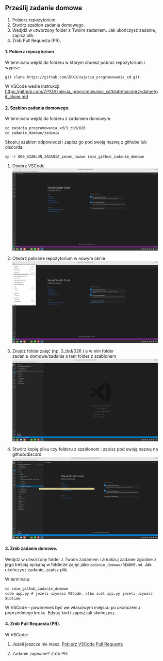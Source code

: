 ## Prześlij zadanie domowe

1. Pobierz repozytorium
2. Stwórz szablon zadania domowego.
3. Wedjdź w utworzony folder z Twoim zadaniem. Jak ukończysz zadanie, zapisz plik.
4. Zrób Pull Requesta (PR).


#### 1. Pobierz repozytorium

W terminalu wejdź do folderu w którym chcesz pobrać repozytorium i wypisz:
```
git clone https://github.com/ZPXD/zajecia_programowania_xd.git
```

W VSCode wedle instrukcji: https://github.com/ZPXD/zajecia_programowania_xd/blob/main/przydatne/git_clone.md

#### 2. Szablon zadania domowego.

W terminalu wejdź do folderu z zadaniem domowym:
```
cd zajecia_programowania_xd/3_tbd/026
cd zadanie_domowe/zadania
```

Skopiuj szablon odpowiedzi i zapisz go pod swoją nazwą z githuba lub discorda:
```
cp -r 000_SZABLON_ZADANIA_zmien_nazwe imie_github_zadanie_domowe
```

1. Otwórz VSCode
![Screenshot](foto/11.png)

2. Otwórz pobrane repozytorium w nowym oknie
![Screenshot](foto/12.png)

3. Znajdź folder zajęć (np. 3_tbd/026 ) a w nim folder zadanie_domowe/zadania a tam folder z szablonem 
![Screenshot](foto/13.png)

4. Stwórz kopię pliku czy folderu z szablonem i zapisz pod swoją nazwą na github/discord
![Screenshot](foto/15.png)


#### 3. Zrób zadanie domowe.

Wedjdź w utworzony folder z Twoim zadaniem i zrealizuj zadanie zgodnie z jego treścią opisaną w folderze zajęć jako `zadanie_domowe/README.md`. Jak ukończysz zadanie, zapisz plik.

W terminalu:
```
cd imie_github_zadanie_domowe
code app.py # jeżeli używasz VSCode, albo subl app.py jeżeli używasz Sublime 
```

W VSCode - powinieneś być we właściwym miejscu po ukończeniu poprzedniego kroku. Edytuj kod i zapisz jak skończysz.

#### 4. Zrób Pull Requesta (PR).

W VSCode:

1. Jeżeli jeszcze nie masz, [Pobierz VSCode Pull Requests](https://github.com/ZPXD/zajecia_programowania_xd/blob/main/przydatne/pobierz_github_pull_requests.md)

2. Zadanie zapisane? Zrób PR:



